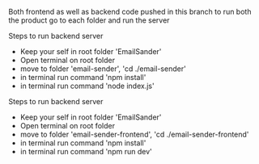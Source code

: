 Both frontend as well as backend code pushed in this branch
to run both the product go to each folder and run the server

Steps to run backend server
- Keep your self in root folder 'EmailSander'
- Open terminal on root folder
- move to folder 'email-sender', 'cd ./email-sender'
- in terminal run command 'npm install'
- in terminal run command 'node index.js'

Steps to run backend server
- Keep your self in root folder 'EmailSander'
- Open terminal on root folder
- move to folder 'email-sender-frontend', 'cd ./email-sender-frontend'
- in terminal run command 'npm install'
- in terminal run command 'npm run dev'
